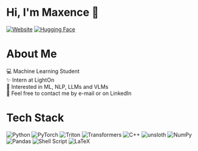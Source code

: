 # Hi, I'm Maxence 👋

[![Website](https://img.shields.io/badge/Website-maxlsb.github.io-black?style=for-the-badge&logo=github&logoColor=white)](https://maxlsb.github.io/)
[![Hugging Face](https://img.shields.io/badge/HuggingFace-MaxLSB-yellow?style=for-the-badge&logo=huggingface&logoColor=white)](https://huggingface.co/MaxLSB)

# About Me
💻 Machine Learning Student <br>✨ Intern at LightOn <br>🧠 Interested in ML, NLP, LLMs and VLMs <br>💬 Feel free to contact me by e-mail or on LinkedIn

# Tech Stack

![Python](https://img.shields.io/badge/python-3670A0?style=for-the-badge&logo=python&logoColor=ffdd54) ![PyTorch](https://img.shields.io/badge/PyTorch-orange?style=for-the-badge&logo=pytorch&logoColor=white) ![Triton](https://img.shields.io/badge/Triton-FF4C00?style=for-the-badge&logo=nvidia&logoColor=white) ![Transformers](https://img.shields.io/badge/Transformers-FFDD00?style=for-the-badge&logo=huggingface&logoColor=white) ![C++](https://img.shields.io/badge/C%2B%2B-00599C?style=for-the-badge&logo=c%2B%2B&logoColor=white) ![unsloth](https://img.shields.io/badge/unsloth-4CAF50?style=for-the-badge&logo=unsloth&logoColor=white) ![NumPy](https://img.shields.io/badge/numpy-%23013243.svg?style=for-the-badge&logo=numpy&logoColor=white) ![Pandas](https://img.shields.io/badge/pandas-%23150458.svg?style=for-the-badge&logo=pandas&logoColor=white) ![Shell Script](https://img.shields.io/badge/shell_script-%23121011.svg?style=for-the-badge&logo=gnu-bash&logoColor=white) ![LaTeX](https://img.shields.io/badge/latex-%23008080.svg?style=for-the-badge&logo=latex&logoColor=white) 

